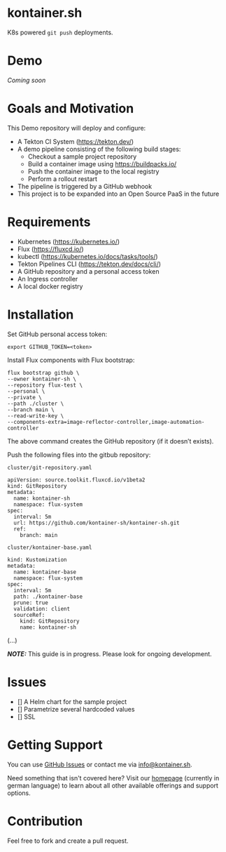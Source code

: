 # kontainer.sh
K8s powered `git push` deployments.
# Demo
_Coming soon_
# Goals and Motivation
This Demo repository will deploy and configure:
* A Tekton CI System (https://tekton.dev/)
* A demo pipeline consisting of the following build stages:
  * Checkout a sample project repository
  * Build a container image using https://buildpacks.io/
  * Push the container image to the local registry
  * Perform a rollout restart
* The pipeline is triggered by a GitHub webhook
* This project is to be expanded into an Open Source PaaS in the future
# Requirements
* Kubernetes (https://kubernetes.io/)
* Flux (https://fluxcd.io/)
* kubectl (https://kubernetes.io/docs/tasks/tools/)
* Tekton Pipelines CLI (https://tekton.dev/docs/cli/)
* A GitHub repository and a personal access token
* An Ingress controller
* A local docker registry
# Installation
Set GitHub personal access token:

    export GITHUB_TOKEN=<token>

Install Flux components with Flux bootstrap:

    flux bootstrap github \
    --owner kontainer-sh \
    --repository flux-test \
    --personal \
    --private \
    --path ./cluster \
    --branch main \
    --read-write-key \
    --components-extra=image-reflector-controller,image-automation-controller

The above command creates the GitHub repository (if it doesn’t exists).

Push the following files into the gitbub repository:

`cluster/git-repository.yaml`

    apiVersion: source.toolkit.fluxcd.io/v1beta2
    kind: GitRepository
    metadata:
      name: kontainer-sh
      namespace: flux-system
    spec:
      interval: 5m
      url: https://github.com/kontainer-sh/kontainer-sh.git
      ref:
        branch: main

`cluster/kontainer-base.yaml`

    kind: Kustomization
    metadata:
      name: kontainer-base
      namespace: flux-system
    spec:
      interval: 5m
      path: ./kontainer-base
      prune: true
      validation: client
      sourceRef:
        kind: GitRepository
        name: kontainer-sh

(...)

**_NOTE:_** This guide is in progress. Please look for ongoing development.
# Issues
- [] A Helm chart for the sample project
- [] Parametrize several hardcoded values
- [] SSL
# Getting Support
You can use [GitHub Issues](https://github.com/kontainer-sh/kontainer-sh/issues) or contact me via [info@kontainer.sh](mailto:info@kontainer.sh).

Need something that isn't covered here? Visit our [homepage](https://kontainer.sh/) (currently in german language) to learn about all other available offerings and support options.
# Contribution
Feel free to fork and create a pull request.